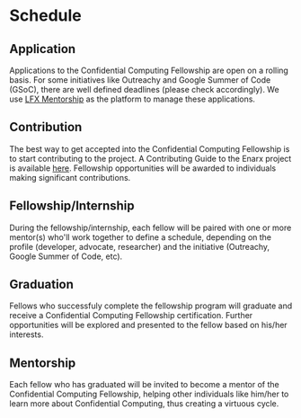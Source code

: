 # Schedule

## Application

Applications to the Confidential Computing Fellowship are open on a rolling basis. For some initiatives like Outreachy and Google Summer of Code (GSoC), there are well defined deadlines (please check accordingly). We use [LFX Mentorship](https://mentorship.lfx.linuxfoundation.org/project/3dbf9c76-1147-4d49-b4dc-a982061f0b9c) as the platform to manage these applications.

## Contribution

The best way to get accepted into the Confidential Computing Fellowship is to start contributing to the project. A Contributing Guide to the Enarx project is available [here](/docs/Contributing/Introduction). Fellowship opportunities will be awarded to individuals making significant contributions.

## Fellowship/Internship

During the fellowship/internship, each fellow will be paired with one or more mentor(s) who'll work together to define a schedule, depending on the profile (developer, advocate, researcher) and the initiative (Outreachy, Google Summer of Code, etc).

## Graduation

Fellows who successfuly complete the fellowship program will graduate and receive a Confidential Computing Fellowship certification. Further opportunities will be explored and presented to the fellow based on his/her interests.

## Mentorship

Each fellow who has graduated will be invited to become a mentor of the Confidential Computing Fellowship, helping other individuals like him/her to learn more about Confidential Computing, thus creating a virtuous cycle.
